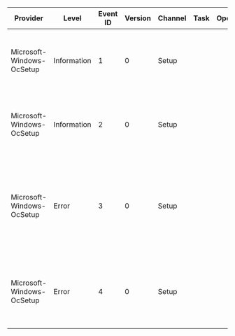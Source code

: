 Provider                   |  Level        |  Event ID  |  Version  |  Channel  |  Task  |  Opcode  |  Keyword  |  Message
---------------------------|---------------|------------|-----------|-----------|--------|----------|-----------|--------------------------------------------------------------------------------------------------------------------------------------------------------------------------
Microsoft-Windows-OcSetup  |  Information  |  1         |  0        |  Setup    |        |          |           |  The Windows component '{ComponentName}' was successfully installed. (Command line: '{CommandLine}')
Microsoft-Windows-OcSetup  |  Information  |  2         |  0        |  Setup    |        |          |           |  The Windows component '{ComponentName}' was successfully uninstalled. (Command line: '{CommandLine}')
Microsoft-Windows-OcSetup  |  Error        |  3         |  0        |  Setup    |        |          |           |  The Windows component '{ComponentName}' could not be configured.  The component installer returned an error: {ErrorCode} '{ErrorString}' (Command line: '{CommandLine}')
Microsoft-Windows-OcSetup  |  Error        |  4         |  0        |  Setup    |        |          |           |  The Windows component could not be configured because of an error: {ErrorCode} '{ErrorString}' (Command line: '{CommandLine}')